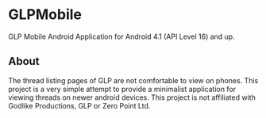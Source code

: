 GLPMobile
=========

GLP Mobile Android Application for Android 4.1 (API Level 16) and up.

About
-----

The thread listing pages of GLP are not comfortable to view on phones. This project is a very simple attempt to provide a minimalist application for viewing threads on newer android devices. This project is not affiliated with Godlike Productions, GLP or Zero Point Ltd.
